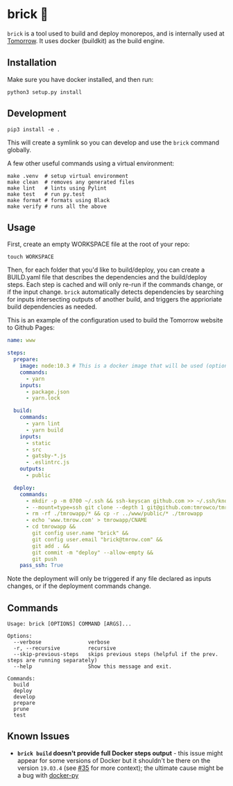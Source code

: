 # brick 🧱

`brick` is a tool used to build and deploy monorepos, and is internally used at [Tomorrow](https://www.tmrow.com).
It uses docker (buildkit) as the build engine.

## Installation

Make sure you have docker installed, and then run:

```
python3 setup.py install
```

## Development

```
pip3 install -e .
```

This will create a symlink so you can develop and use the `brick` command globally.

A few other useful commands using a virtual environment:

    make .venv  # setup virtual environment
    make clean  # removes any generated files
    make lint   # lints using Pylint
    make test   # run py.test
    make format # formats using Black
    make verify # runs all the above


## Usage

First, create an empty WORKSPACE file at the root of your repo:

```
touch WORKSPACE
```

Then, for each folder that you'd like to build/deploy, you can create a BUILD.yaml file that describes the dependencies and the build/deploy steps.
Each step is cached and will only re-run if the commands change, or if the input change.
`brick` automatically detects dependencies by searching for inputs intersecting outputs of another build, and triggers the apprioriate build dependencies as needed.

This is an example of the configuration used to build the Tomorrow website to Github Pages:

```yaml
name: www

steps:
  prepare:
    image: node:10.3 # This is a docker image that will be used (optional)
    commands:
      - yarn
    inputs:
      - package.json
      - yarn.lock

  build:
    commands:
      - yarn lint
      - yarn build
    inputs:
      - static
      - src
      - gatsby-*.js
      - .eslintrc.js
    outputs:
      - public

  deploy:
    commands:
      - mkdir -p -m 0700 ~/.ssh && ssh-keyscan github.com >> ~/.ssh/known_hosts
      - --mount=type=ssh git clone --depth 1 git@github.com:tmrowco/tmrowapp.git -b gh-pages
      - rm -rf ./tmrowapp/* && cp -r ../www/public/* ./tmrowapp
      - echo 'www.tmrow.com' > tmrowapp/CNAME
      - cd tmrowapp &&
        git config user.name "brick" &&
        git config user.email "brick@tmrow.com" &&
        git add . &&
        git commit -m "deploy" --allow-empty &&
        git push
    pass_ssh: True
```

Note the deployment will only be triggered if any file declared as inputs changes, or if the deployment commands change.

## Commands

```
Usage: brick [OPTIONS] COMMAND [ARGS]...

Options:
  --verbose               verbose
  -r, --recursive         recursive
  --skip-previous-steps   skips previous steps (helpful if the prev. steps are running separately)
  --help                  Show this message and exit.

Commands:
  build
  deploy
  develop
  prepare
  prune
  test
```

## Known Issues

* **`brick build` doesn't provide full Docker steps output** - this issue might appear for some versions of Docker but it shouldn't be there on the version `19.03.4` (see [#35](https://github.com/tmrowco/brick/issues/35) for more context); the ultimate cause might be a bug with [docker-py](https://github.com/docker/docker-py)
